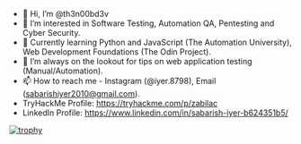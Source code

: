 - 👋 Hi, I’m @th3n00bd3v
- 👀 I’m interested in Software Testing, Automation QA, Pentesting and Cyber Security.
- 🌱 Currently learning Python and JavaScript (The Automation University), Web Development Foundations (The Odin Project).
- 💞️ I’m always on the lookout for tips on web application testing (Manual/Automation).
- 📫 How to reach me - Instagram (@iyer.8798), Email (sabarishiyer2010@gmail.com).
- TryHackMe Profile: https://tryhackme.com/p/zabilac
- LinkedIn Profile: https://www.linkedin.com/in/sabarish-iyer-b624351b5/

[![trophy](https://github-profile-trophy.vercel.app/?username=th3n00bd3v)](https://github.com/ryo-ma/github-profile-trophy)
  
<!---
th3n00bd3v/th3n00bd3v is a ✨ special ✨ repository because its `README.md` (this file) appears on your GitHub profile.
You can click the Preview link to take a look at your changes.
--->
